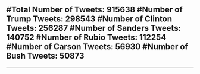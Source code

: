 #Total Number of Tweets: 915638 
#Number of Trump Tweets: 298543
#Number of Clinton Tweets: 256287
#Number of Sanders Tweets: 140752
#Number of Rubio Tweets: 112254
#Number of Carson Tweets: 56930
#Number of Bush Tweets: 50873
---
---

